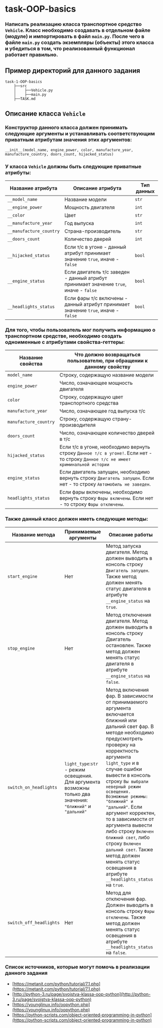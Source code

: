 # task-OOP-basics
### Написать реализацию класса транспортное средство `Vehicle`. Класс необходимо создавать в отдельном файле (модуле) и импортировать в файл `main.py`. После чего в файле `main.py` создать экземпляры (объекты) этого класса и убедиться в том, что реализованный функционал работает правильно.
## Пример директорий для данного задания
```
task-1-OOP-basics
    ├──src
    │    ├──Vehicle.py
    │    ├──main.py
    ├──TASK.md
```
## Описание класса `Vehicle`
### Конструктор данного класса должен принимать следующие аргументы и устанавливать соответствующим приватным атрибутам значения этих аргументов:
`__init__(model_name, engine_power, color, manufacture_year, manufacture_country, doors_сount, hijacked_status)`
### У класса `Vehicle` должны быть следующие приватные атрибуты:
Название атрибута | Описание атрибута | Тип данных
------------------|-------------------|--------------
`__model_name` | Название модели | `str`
`__engine_power` | Мощность двигателя | `int`
`__color` | Цвет | `str`
`__manufacture_year` | Год выпуска | `int`
`__manufacture_country` | Страна-производитель | `str`
`__doors_сount` | Количество дверей | `int`
`__hijacked_status` | Если т/с в угоне - данный атрибут принимает значение `true`, иначе - `false` | `bool`
`__engine_status` | Если двигатель т/с заведен - данный атрибут принимает значение `true`, иначе - `false` | `bool`
`__headlights_status` | Если фары т/с включены - данный атрибут принимает значение `true`, иначе - `false` | `bool`
### Для того, чтобы пользователь мог получить информацию о транспортном средстве, необходимо создать одноименные с атрибутами свойства-геттеры:
Название свойства | Что должно возвращаться пользователю, при обращении к данному свойству
------------------|-----------------------------------------------------------------------
`model_name` | Строку, содержащую название модели
`engine_power` | Число, означающее мощность двигателя
`color` | Строку, содержащую цвет транспортного средства
`manufacture_year` | Число, означающее год выпуска т/с
`manufacture_country` | Строку, содержащую страну-производителя
`doors_сount` | Число, означающее количество дверей в т/с
`hijacked_status` | Если т/с в угоне, необходимо вернуть строку `Данное т/с в угоне!`. Если нет - то строку `Данное т/с не имеет криминальной истории`
`engine_status` | Если двигатель запущен, необходимо вернуть строку `Двигатель запущен`. Если нет - то строку `Автомобиль не заведен`.
`headlights_status` | Если фары включены, необходимо вернуть строку `Фары включены`. Если нет - то строку `Фары отключены`.
### Также данный класс должен иметь следующие методы:
Название метода | Принимаемые аргументы | Описание работы
----------------|-----------------------|-----------------------------
`start_engine` | Нет | Метод запуска двигателя. Метод должен выводить в консоль строку `Двигатель запущен`. Также метод должен менять статус двигателя в атрибуте `__engine_status` на `true`.
`stop_engine` | Нет | Метод отключения двигателя. Метод должен выводить в консоль строку Двигатель остановлен. Также метод должен менять статус двигателя в атрибуте `__engine_status` на `false`.
`switch_on_headlights` | `light_type`:`str` - режим освещения. Для аргумента возможны только два значения: `"ближний"` и `"дальний"` | Метод включения фар. В зависимости от принимаемого аргумента включается ближний или дальний свет фар. В методе необходимо предусмотреть проверку на корректность аргумента `light_type` и в случае ошибки вывести в консоль строку `Вы выбрали неверный режим освещения. Возможные режимы: "ближний" и "дальний"`. Если аргумент корректен, то в зависимости от аргумента вывести либо строку `Включен ближний свет`, либо строку `Включен дальний свет`. Также метод должен менять статус освещения в атрибуте `__headlights_status` на `true`.
`switch_off_headlights` | Нет | Метод для отключения фар. Должен выводить в консоль строку `Фары отключены`. Также метод должен менять статус освещения в атрибуте `__headlights_status` на `false`.
### Список источников, которые могут помочь в реализации данного задания
+ [https://metanit.com/python/tutorial/7.1.php](https://metanit.com/python/tutorial/7.1.php)
+ [http://python-3.ru/page/svojstva-klassa-oop-python](http://python-3.ru/page/svojstva-klassa-oop-python)
+ [https://younglinux.info/oopython.php](https://younglinux.info/oopython.php)
+ [https://python-scripts.com/object-oriented-programming-in-python](https://python-scripts.com/object-oriented-programming-in-python)
